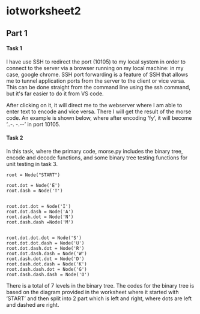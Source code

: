 # iotworksheet2
## Part 1

#### Task 1

I have use SSH to redirect the port (10105) to my local system in order to connect to the server via a browser running on my local machine: in my case, google chrome. SSH port forwarding is a feature of SSH that allows me to tunnel application ports from the server to the client or vice versa. This can be done straight from the command line using the ssh command, but it's far easier to do it from VS code.

After clicking on it, it will direct me to the webserver where I am able to enter text to encode and vice versa. There I will get the result of the morse code. An example is shown below, where after encoding ‘fy’, it will become  ‘..-. -.--’ in port 10105.

#### Task 2

In this task, where the primary code, morse.py includes the binary tree, encode and decode functions, and some binary tree testing functions for unit testing in task 3.

    root = Node("START")

    root.dot = Node('E')
    root.dash = Node('T')


    root.dot.dot = Node('I')
    root.dot.dash = Node('A')
    root.dash.dot = Node('N')
    root.dash.dash =Node('M')


    root.dot.dot.dot = Node('S')
    root.dot.dot.dash = Node('U')
    root.dot.dash.dot = Node('R')
    root.dot.dash.dash = Node('W')
    root.dash.dot.dot = Node('D')
    root.dash.dot.dash = Node('K')
    root.dash.dash.dot = Node('G')
    root.dash.dash.dash = Node('O')

There is a total of 7 levels in the binary tree. The codes for the binary tree is based on the diagram provided in the worksheet where it started with ‘START’ and then split into 2 part which is left and right, where dots are left and dashed are right.
